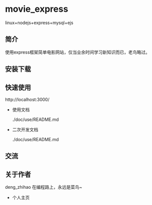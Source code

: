 # movie_express
linux+nodejs+express+mysql+ejs

## 简介

使用express框架简单电影网站，仅当业余时间学习新知识而已，老鸟略过。

## 安装下载



## 快速使用

http://localhost:3000/

- 使用文档

  ./doc/use/README.md
- 二次开发文档

  ./doc/use/README.md

## 交流

## 关于作者

deng_zhihao 在编程路上，永远是菜鸟~

- 个人主页
